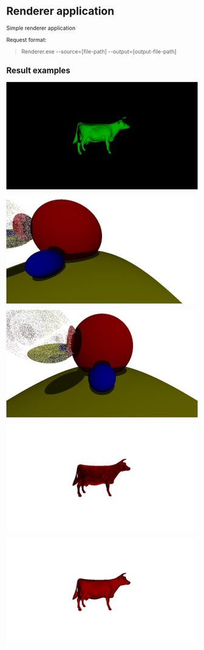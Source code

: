 # Renderer application

Simple renderer application

Request format:
> Renderer.exe --source=[file-path] --output=[output-file-path]

## Result examples
![example1](results/updatedCow.png)

![example2](results/sphereCamPos1.png)

![example3](results/sphereCamPos2.png)

![example4](results/withInterpolation.png)

![example5](results/cow.png)





